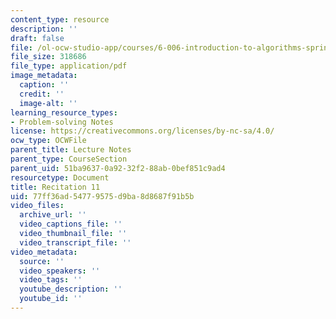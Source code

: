 ```yaml
---
content_type: resource
description: ''
draft: false
file: /ol-ocw-studio-app/courses/6-006-introduction-to-algorithms-spring-2020/77ff36ad54779575d9ba8d8687f91b5b_MIT6_006S20_r11.pdf
file_size: 318686
file_type: application/pdf
image_metadata:
  caption: ''
  credit: ''
  image-alt: ''
learning_resource_types:
- Problem-solving Notes
license: https://creativecommons.org/licenses/by-nc-sa/4.0/
ocw_type: OCWFile
parent_title: Lecture Notes
parent_type: CourseSection
parent_uid: 51ba9637-0a92-32f2-88ab-0bef851c9ad4
resourcetype: Document
title: Recitation 11
uid: 77ff36ad-5477-9575-d9ba-8d8687f91b5b
video_files:
  archive_url: ''
  video_captions_file: ''
  video_thumbnail_file: ''
  video_transcript_file: ''
video_metadata:
  source: ''
  video_speakers: ''
  video_tags: ''
  youtube_description: ''
  youtube_id: ''
---
```

